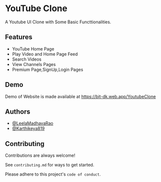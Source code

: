 
# YouTube Clone

A Youtube UI Clone with Some Basic Functtionalities.


## Features

- YouTube Home Page
- Play Video and Home Page Feed
- Search Videos
- View Channels Pages
- Premium Page,SignUp,Login Pages


## Demo

Demo of Website is made available at https://bit-dk.web.app/YoutubeClone


## Authors

- [@LeelaMadhavaRao](https://github.com/LeelaMadhavaRao)
- [@Karthikeya819](https://github.com/Karthikeya819)


## Contributing

Contributions are always welcome!

See `contributing.md` for ways to get started.

Please adhere to this project's `code of conduct`.
